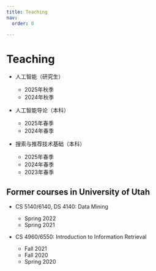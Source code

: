 ```yaml
---
title: Teaching
nav:
  order: 8

---
```


# <i class="fas fa-book"></i>Teaching

* 人工智能（研究生）
  * 2025年秋季
  * 2024年秋季

* 人工智能导论（本科）
  * 2025年春季
  * 2024年春季

* 搜索与推荐技术基础（本科）
  * 2025年春季
  * 2024年春季
  * 2023年春季
  

## Former courses in University of Utah

* CS 5140/6140, DS 4140: Data Mining
  * Spring 2022
  * Spring 2021

* CS 4960/6550: Introduction to Information Retrieval
  * Fall 2021
  * Fall 2020
  * Spring 2020
  
   